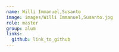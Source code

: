 ```yaml
---
name: Willi Immanuel,Susanto 
image: images/Willi Immanuel,Susanto.jpg 
role: master
group: alum
links:
  github: link_to_github 
---
```

